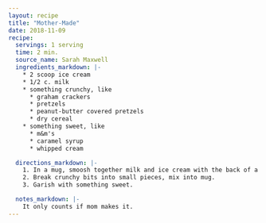 ```yaml
---
layout: recipe
title: "Mother-Made"
date: 2018-11-09
recipe:
  servings: 1 serving
  time: 2 min.
  source_name: Sarah Maxwell
  ingredients_markdown: |-
    * 2 scoop ice cream
    * 1/2 c. milk
    * something crunchy, like
      * graham crackers
      * pretzels
      * peanut-butter covered pretzels
      * dry cereal
    * something sweet, like
      * m&m's
      * caramel syrup
      * whipped cream

  directions_markdown: |-
    1. In a mug, smoosh together milk and ice cream with the back of a spoon.
    2. Break crunchy bits into small pieces, mix into mug.
    3. Garish with something sweet.

  notes_markdown: |-
    It only counts if mom makes it.
---
```

